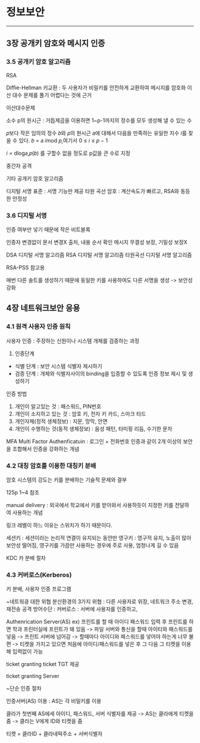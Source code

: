 # 정보보안
_________________________


## 3장 공개키 암호와 메시지 인증

### 3.5 공개키 암호 알고리즘

RSA

Diffie-Hellman 키교환
 : 두 사용자가 비밀키를 안전하게 교환하여 메시지를 암호화
   이산 대수 문제를 풀기 어렵다는 것에 근거


이산대수문제

소수 p의 원시근 : 거듭제곱을 이용하면 1~p-1까지의 정수를 모두 생성해 낼 수 있는 수

𝑝보다 작은 임의의 정수 𝑏와 𝑝의 원시근 𝑎에 대해서
다음을 만족하는 유일한 지수 𝑖를 찾을 수 있다.
𝑏 = 𝑎
𝑖mod 𝑝,여기서 0 ≤ 𝑖 ≤ 𝑝 − 1


𝑖 = dlog𝑎,𝑝(𝑏) 를 구할수 없을 정도로 p값을 큰 수로 지정


중간자 공격



기타 공개키 암호 알고리즘


디지털 서명 표준 : 서명 기능만 제공
타원 곡선 암호 : 계산속도가 빠르고, RSA와 동등한 안정성




### 3.6 디지털 서명
인증 여부만 넣기 때문에 작은 비트블록

인증자 변경없이 문서 변경X
출처, 내용 순서 확인
메시지 무결성 보장, 기밀성 보장X


DSA 디지털 서명 알고리즘
RSA 디지털 서명 알고리즘
타원곡선 디지털 서명 알고리즘

RSA-PSS 참고용

매번 다른 솔트를 생성하기 때문에 동일한 키를 사용하여도 다른 서명을 생성 -> 보안성 강화




## 4장 네트워크보안 응용

### 4.1 원격 사용자 인증 원칙

사용자 인증 : 주장하는 신원이나 시스템 개체를 검증하는 과정

1. 인증단계
 - 식별 단계 : 보안 시스템 식별자 제시하기
 - 검증 단계 : 개체와 식별자사이의 binding을 입증할 수 있도록 인증 정보 제시 및 생성하기

인증 방법
 1. 개인이 알고있는 것 : 패스워드, PIN번호
2. 개인이 소지하고 있는 것 : 암호 키, 전자 키 카드, 스마크 타드
3. 개인자체(정적 생체정보) : 지문, 망막, 안면
4. 개인이 수행하는 것(동적 생체정보) : 음성 패턴, 타미핑 리듬, 수기한 문자


MFA Multi Factor Authenficatuin
 : 로그인 + 전화번호 인증과 같이 2개 이상의 보안을 조합해서 인증을 강화하는 개념

### 4.2 대칭 암호를 이용한 대칭키 분배
 암호 시스템의 강도는 키를 분배하는 기술적 문제와 결부

125p 1~4 참조

manual delivery : 외국에서 학교에서 키를 받아와서 사용하듯이 지정한 키를 전달하여 사용하는 개념

링크 레벨이 하느 이유는 스위치가 하기 때문이다.


세션키 : 세션이라는 논리적 연결이 유지되는 동안만
영구키 : 영구적 유지, 노출이 많아 보안성 떨어짐, 영구키를 가끔만 사용하는 경우에 주로 사용, 엄청나게 길 수 있음

KDC 카 분배 절차

### 4.3 커버로스(Kerberos)
키 분배, 사용자 인증 프로그램

~네트워킁 대한 위협
분산환경의 3가지 위협 : 다른 사용자로 위장, 네트워크 주소 변경, 재전송 공격
방어수단 : 커버로스 : 서버에 사용자를 인증하고, 


Authenrication Server(AS)
ex) 프린트를 할 때 아이디 패스워드 입력 후 프린트를 하면 학과 프린터실에 프린트가 돼 있음 -> 파일 서버와 통신을 할때 아이티와 패스워드를 넣음
 -> 프린트 서버에 넘어감 -> 할때마다 아이디와 패스워드를 넣어야 하는게 너무 불편 -> 티켓을 가지고 있으면 처음에 아이디/패스워드를 넣은 후 그 다음 그 티켓을 이용해 입력없이 가능

ticket granting ticket TGT 제공

ticket granting Server


~단순 인증 절차

인증서버(AS) 이용 : AS는 각 비밀키를 이용

클라가 첫번째 AS에세 아이디, 패스워드, 서버 식별자를 제공
-> AS는 클라에게 티켓을 줌
-> 클라는 V에게 ID와 티켓을 줌

티켓 = 클라ID + 클라네떡주소 + 서버식별자
